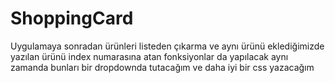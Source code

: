 # ShoppingCard
Uygulamaya sonradan ürünleri listeden çıkarma ve aynı ürünü eklediğimizde yazılan ürünü index numarasına atan fonksiyonlar da yapılacak aynı zamanda bunları bir dropdownda tutacağım ve daha iyi bir css yazacağım
